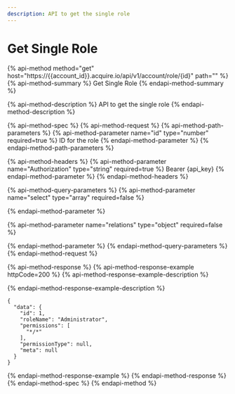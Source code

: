 ```yaml
---
description: API to get the single role
---
```


# Get Single Role

{% api-method method="get" host="https://{{account\_id}}.acquire.io/api/v1/account/role/{id}" path="" %}
{% api-method-summary %}
Get Single Role
{% endapi-method-summary %}

{% api-method-description %}
API to get the single role
{% endapi-method-description %}

{% api-method-spec %}
{% api-method-request %}
{% api-method-path-parameters %}
{% api-method-parameter name="id" type="number" required=true %}
ID for the role
{% endapi-method-parameter %}
{% endapi-method-path-parameters %}

{% api-method-headers %}
{% api-method-parameter name="Authorization" type="string" required=true %}
Bearer {api\_key}
{% endapi-method-parameter %}
{% endapi-method-headers %}

{% api-method-query-parameters %}
{% api-method-parameter name="select" type="array" required=false %}

{% endapi-method-parameter %}

{% api-method-parameter name="relations" type="object" required=false %}

{% endapi-method-parameter %}
{% endapi-method-query-parameters %}
{% endapi-method-request %}

{% api-method-response %}
{% api-method-response-example httpCode=200 %}
{% api-method-response-example-description %}

{% endapi-method-response-example-description %}

```
{
  "data": {
    "id": 1,
    "roleName": "Administrator",
    "permissions": [
      "*/*"
    ],
    "permissionType": null,
    "meta": null
  }
}
```
{% endapi-method-response-example %}
{% endapi-method-response %}
{% endapi-method-spec %}
{% endapi-method %}

